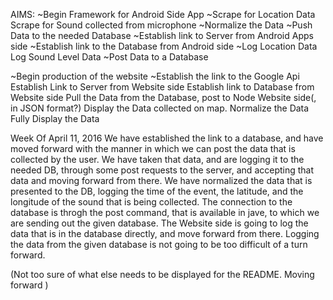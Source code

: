 AIMS:
~Begin Framework for Android Side App
~Scrape for Location Data
Scrape for Sound collected from microphone
~Normalize the Data
~Push Data to the needed Database
~Establish link to Server from Android Apps side
~Establish link to the Database from Android side
~Log Location Data
Log Sound Level Data
~Post Data to a Database

~Begin production of the website
~Establish the link to the Google Api
Establish Link to Server from Website side
Establish link to Database from Website side
Pull the Data from the Database, post to Node Website side(, in JSON format?)
Display the Data collected on map.
Normalize the Data
Fully Display the Data

Week Of April 11, 2016
We have established the link to a database, and have moved forward with the manner in which we can post the data that is collected by the user. We have taken that data, and are logging it to the needed DB, through some post requests to the server, and accepting that data and moving forward from there. 
We have normalized the data that is presented to the DB, logging the time of the event, the latitude, and the longitude of the sound that is being collected. 
The connection to the database is throgh the post command, that is available in jave, to which we are sending out the given database. 
The Website side is going to log the data that is in the database directly, and move forward from there. 
Logging the data from the given database is not going to be too difficult of a turn forward. 

(Not too sure of what else needs to be displayed for the README. Moving forward )